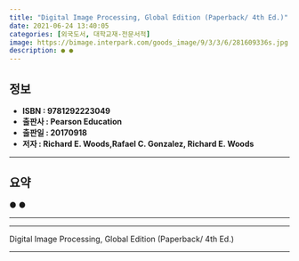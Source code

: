 ```yaml
---
title: "Digital Image Processing, Global Edition (Paperback/ 4th Ed.)"
date: 2021-06-24 13:40:05
categories: [외국도서, 대학교재-전문서적]
image: https://bimage.interpark.com/goods_image/9/3/3/6/281609336s.jpg
description: ● ●
---
```


## **정보**

- **ISBN : 9781292223049**
- **출판사 : Pearson Education**
- **출판일 : 20170918**
- **저자 : Richard E. Woods,Rafael C. Gonzalez, Richard E. Woods**

------



## **요약**

●  ●  

------



------


Digital Image Processing, Global Edition (Paperback/ 4th Ed.) 

------


